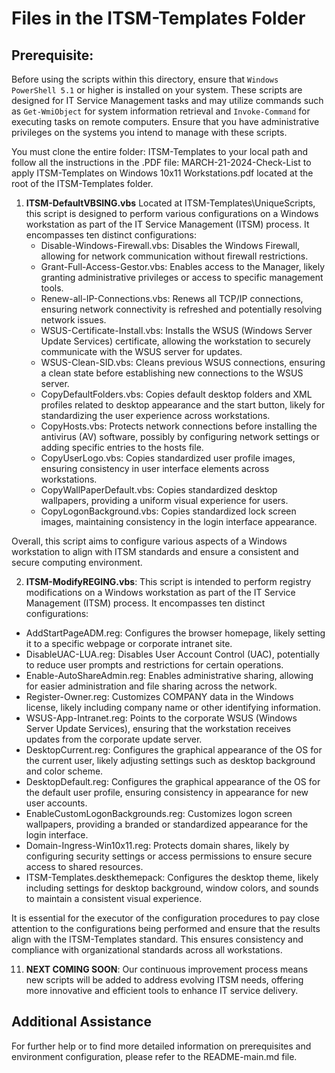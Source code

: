 # Files in the ITSM-Templates Folder

## Prerequisite:
Before using the scripts within this directory, ensure that `Windows PowerShell 5.1` or higher is installed on your system. These scripts are designed for IT Service Management tasks and may utilize commands such as `Get-WmiObject` for system information retrieval and `Invoke-Command` for executing tasks on remote computers. Ensure that you have administrative privileges on the systems you intend to manage with these scripts.

You must clone the entire folder: ITSM-Templates to your local path and follow all the instructions in the .PDF file: MARCH-21-2024-Check-List to apply ITSM-Templates on Windows 10x11 Workstations.pdf located at the root of the ITSM-Templates folder.

1. **ITSM-DefaultVBSING.vbs** Located at ITSM-Templates\UniqueScripts\, this script is designed to perform various configurations on a Windows workstation as part of the IT Service Management (ITSM) process. It encompasses ten distinct configurations:
   - Disable-Windows-Firewall.vbs: Disables the Windows Firewall, allowing for network communication without firewall restrictions.
   - Grant-Full-Access-Gestor.vbs: Enables access to the Manager, likely granting administrative privileges or access to specific management tools.
   - Renew-all-IP-Connections.vbs: Renews all TCP/IP connections, ensuring network connectivity is refreshed and potentially resolving network issues.
   - WSUS-Certificate-Install.vbs: Installs the WSUS (Windows Server Update Services) certificate, allowing the workstation to securely communicate with the WSUS server for updates.
   - WSUS-Clean-SID.vbs: Cleans previous WSUS connections, ensuring a clean state before establishing new connections to the WSUS server.
   - CopyDefaultFolders.vbs: Copies default desktop folders and XML profiles related to desktop appearance and the start button, likely for standardizing the user experience across workstations.
   - CopyHosts.vbs: Protects network connections before installing the antivirus (AV) software, possibly by configuring network settings or adding specific entries to the hosts file.
   - CopyUserLogo.vbs: Copies standardized user profile images, ensuring consistency in user interface elements across workstations.
   - CopyWallPaperDefault.vbs: Copies standardized desktop wallpapers, providing a uniform visual experience for users.
   - CopyLogonBackground.vbs: Copies standardized lock screen images, maintaining consistency in the login interface appearance. 

Overall, this script aims to configure various aspects of a Windows workstation to align with ITSM standards and ensure a consistent and secure computing environment.

2. **ITSM-ModifyREGING.vbs**: This script is intended to perform registry modifications on a Windows workstation as part of the IT Service Management (ITSM) process. It encompasses ten distinct configurations:
- AddStartPageADM.reg: Configures the browser homepage, likely setting it to a specific webpage or corporate intranet site.
- DisableUAC-LUA.reg: Disables User Account Control (UAC), potentially to reduce user prompts and restrictions for certain operations.
- Enable-AutoShareAdmin.reg: Enables administrative sharing, allowing for easier administration and file sharing across the network.
- Register-Owner.reg: Customizes COMPANY data in the Windows license, likely including company name or other identifying information.
- WSUS-App-Intranet.reg: Points to the corporate WSUS (Windows Server Update Services), ensuring that the workstation receives updates from the corporate update server.
- DesktopCurrent.reg: Configures the graphical appearance of the OS for the current user, likely adjusting settings such as desktop background and color scheme.
- DesktopDefault.reg: Configures the graphical appearance of the OS for the default user profile, ensuring consistency in appearance for new user accounts.
- EnableCustomLogonBackgrounds.reg: Customizes logon screen wallpapers, providing a branded or standardized appearance for the login interface.
- Domain-Ingress-Win10x11.reg: Protects domain shares, likely by configuring security settings or access permissions to ensure secure access to shared resources.
- ITSM-Templates.deskthemepack: Configures the desktop theme, likely including settings for desktop background, window colors, and sounds to maintain a consistent visual experience.

It is essential for the executor of the configuration procedures to pay close attention to the configurations being performed and ensure that the results align with the ITSM-Templates standard. This ensures consistency and compliance with organizational standards across all workstations.

11. **NEXT COMING SOON**: Our continuous improvement process means new scripts will be added to address evolving ITSM needs, offering more innovative and efficient tools to enhance IT service delivery.

## Additional Assistance
For further help or to find more detailed information on prerequisites and environment configuration, please refer to the README-main.md file.
